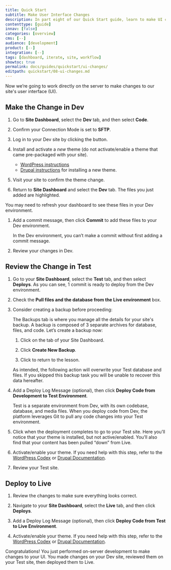```yaml
---
title: Quick Start
subtitle: Make User Interface Changes
description: In part eight of our Quick Start guide, learn to make UI changes on your site.
contenttype: [guide]
innav: [false]
categories: [overview]
cms: [--]
audience: [development]
product: [--]
integration: [--]
tags: [dashboard, iterate, site, workflow]
showtoc: true
permalink: docs/guides/quickstart/ui-changes/
editpath: quickstart/08-ui-changes.md
---
```


Now we’re going to work directly on the server to make changes to our site's user interface (UI).

## Make the Change in Dev

1. Go to **Site Dashboard**, select the **Dev** tab, and then select **Code**. 

1. Confirm your Connection Mode is set to **SFTP**.

1. Log in to your Dev site by clicking the <Icon icon="new-window-alt" text="Site Admin"/> button.

1. Install and activate a _new_ theme (do not activate/enable a theme that came pre-packaged with your site).
   
   - [WordPress instructions](https://wordpress.org/documentation/article/worik-with-themes/)
   - [Drupal instructions](https://www.drupal.org/docs/user_guide/en/extend-theme-install.html) for installing a new theme.

1. Visit your site to confirm the theme change.

1. Return to **Site Dashboard** and select the **Dev** tab. The files you just added are highlighted.

  <Alert title="Note" type="info">

  You may need to refresh your dashboard to see these files in your Dev environment.

  </Alert>

1. Add a commit message, then click **Commit** to add these files to your Dev environment.

    <Alert title="Note" type="info">

    In the Dev environment, you can’t make a commit without first adding a commit message.

    </Alert>

1. Review your changes in Dev.

## Review the Change in Test

1. Go to your **Site Dashboard**, select the **Test** tab, and then select **Deploys**. As you can see, 1 commit is ready to deploy from the Dev environment.

1. Check the **Pull files and the database from the Live environment** box.

1. Consider creating a backup before proceeding:

    <Accordion title="Create Backup (optional)" id="create-backup" >

    The Backups tab is where you manage all the details for your site's backup. A backup is composed of 3 separate archives for database, files, and code. Let’s create a backup now:

    1. Click <Icon icon="cloud-upload" text="Backups"/> on the <Icon icon="wrench" text="Dev"/> tab of your Site Dashboard.

    1. Click **Create New Backup**.

    1. Click <Icon icon="refresh" text="Deploys"/> to return to the lesson.

    </Accordion>

    <Alert title="Warning" type="danger">

      As intended, the following action will overwrite your Test database and files. If you skipped this backup task you will be unable to recover this data hereafter.

    </Alert>

1. Add a Deploy Log Message (optional), then click **Deploy Code from Development to Test Environment**.

    <Accordion title="Deploy Commits to Test (optional)" id="understand-deploy" icon="lightbulb">

    Test is a separate environment from Dev, with its own codebase, database, and media files. When you deploy code from Dev, the platform leverages Git to pull any code changes into your Test environment.

    </Accordion>

1. Click <Icon icon="new-window-alt" text="Site Admin"/> when the deployment completes to go to your Test site. Here you’ll notice that your theme is installed, but not active/enabled. You’ll also find that your content has been pulled “down” from Live.

1. Activate/enable your theme. If you need help with this step, refer to the [WordPress Codex](https://codex.wordpress.org/Using_Themes) or [Drupal Documentation](https://www.drupal.org/docs/user_guide/en/extend-theme-install.html).

1. Review your Test site. 

## Deploy to Live

1. Review the changes to make sure everything looks correct.

1. Navigate to your **Site Dashboard**, select the **Live** tab, and then click **Deploys**.

1. Add a Deploy Log Message (optional), then click **Deploy Code from Test to Live Environment**.

1. Activate/enable your theme. If you need help with this step, refer to the [WordPress Codex](https://codex.wordpress.org/Using_Themes) or [Drupal Documentation](https://www.drupal.org/docs/user_guide/en/extend-theme-install.html).

Congratulations! You just performed on-server development to make changes to your UI. You made changes on your Dev site, reviewed them on your Test site, then deployed them to Live.
